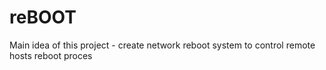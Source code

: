# reBOOT

Main idea of this project - create network reboot system to control remote hosts reboot proces
